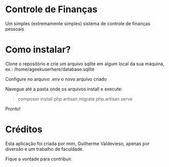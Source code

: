 # Controle de Finanças 
Um simples (extremamente simples) sistema de controle de finanças pessoais

# Como instalar?
Clone o repositório e crie um arquivo sqlite em algum local da sua máquina, ex.:
/home/ageekuserhere/database.sqlite

Configure no arquivo .env o novo arquivo criado

Navegue até a pasta onde os arquivos install e execute:

> composer install
> php artisan migrate
> php artisan serve

Pronto!


# Créditos
Esta aplicação foi criada por mim, Guilherme Valdevieso, apenas por diversão e um trabalho de faculdade.

Fique a vontade para contribuir.